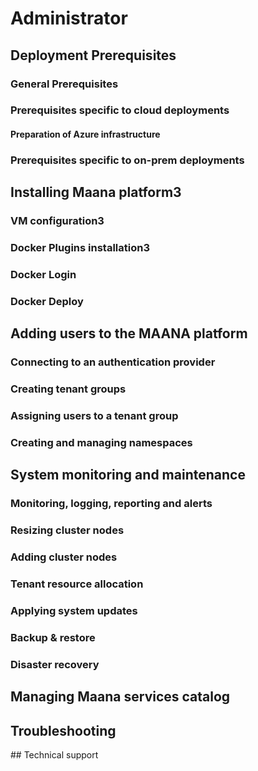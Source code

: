 # Administrator

## Deployment Prerequisites

### General Prerequisites

### Prerequisites specific to cloud deployments

#### Preparation of Azure infrastructure

### Prerequisites specific to on-prem deployments

## Installing Maana platform3

### VM configuration3

### Docker Plugins installation3

### Docker Login

### Docker Deploy

## Adding users to the MAANA platform

### Connecting to an authentication provider

### Creating tenant groups

### Assigning users to a tenant group

### Creating and managing namespaces

## System monitoring and maintenance

### Monitoring, logging, reporting and alerts

### Resizing cluster nodes

### Adding cluster nodes

### Tenant resource allocation

### Applying system updates

### Backup & restore

### Disaster recovery

## Managing Maana services catalog

## Troubleshooting

​\#\# Technical support
